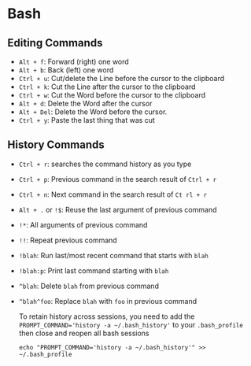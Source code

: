 # Bash

## Editing Commands

* `Alt + f`: Forward \(right\) one word
* `Alt + b`: Back \(left\) one word
* `Ctrl + u`: Cut/delete the Line before the cursor to the clipboard
* `Ctrl + k`: Cut the Line after the cursor to the clipboard
* `Ctrl + w`: Cut the Word before the cursor to the clipboard
* `Alt + d`: Delete the Word after the cursor
* `Alt + Del`: Delete the Word before the cursor.
* `Ctrl + y`: Paste the last thing that was cut

## History Commands

* `Ctrl + r`: searches the command history as you type
* `Ctrl + p`: Previous command in the search result of `Ctrl + r`
* `Ctrl + n`: Next command in the search result of `Ct rl + r`
* `Alt + .` or `!$`: Reuse the last argument of previous command
* `!*`: All arguments of previous command
* `!!`: Repeat previous command
* `!blah`: Run last/most recent command that starts with `blah`
* `!blah:p`: Print last command starting with `blah`    
* `^blah`: Delete `blah` from previous command
* `^blah^foo`: Replace `blah` with `foo` in previous command

  To retain history across sessions, you need to add the `PROMPT_COMMAND='history -a ~/.bash_history'` to your `.bash_profile` then close and reopen all bash sessions

  ```text
  echo "PROMPT_COMMAND='history -a ~/.bash_history'" >> ~/.bash_profile
  ```


